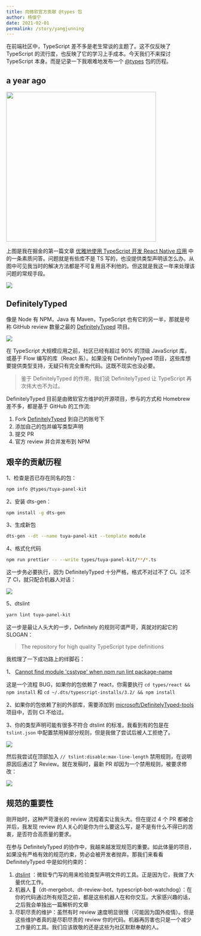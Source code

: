 ```yaml
---
title: 向微软官方贡献 @types 包
author: 杨俊宁
date: 2021-02-01
permalink: /story/yangjunning
---
```


在前端社区中，TypeScript 差不多是老生常谈的主题了。这不仅反映了 TypeScript 的流行度，也反映了它的学习上手成本。今天我们不来探讨 TypeScript 本身。而是记录一下我艰难地发布一个 [@types](https://www.npmjs.com/package/@types/tuya-panel-kit) 包的历程。

## a year ago

<img src="https://p9-juejin.byteimg.com/tos-cn-i-k3u1fbpfcp/b4aeb4e02f1640069b7e763ea0b5be40~tplv-k3u1fbpfcp-watermark.image" height="400px"/>

上图是我在掘金的第一篇文章 [优雅地使用 TypeScript 开发 React Native 应用](https://juejin.cn/post/6844903843155689486) 中的一条素质问答。问题就是有些库不是 TS 写的，也没提供类型声明该怎么办。从图中可见我当时的解决方法都是不可复用且不利他的。但这就是我这一年来处理该问题的常规手段。

![](https://p6-juejin.byteimg.com/tos-cn-i-k3u1fbpfcp/04f411da146740aab8f620337a592850~tplv-k3u1fbpfcp-watermark.image)

## DefinitelyTyped

像是 Node 有 NPM，Java 有 Maven，TypeScript 也有它的另一半，那就是号称 GitHub review 数量之最的 [DefinitelyTyped](https://github.com/DefinitelyTyped/DefinitelyTyped) 项目。

![](https://p1-juejin.byteimg.com/tos-cn-i-k3u1fbpfcp/d503ee17f0ab45068a0d50a4d6f6034a~tplv-k3u1fbpfcp-watermark.image)

在 TypeScript 大规模应用之前，社区已经有超过 90% 的顶级 JavaScript 库，或基于 Flow 编写的库（React 系）。如果没有 DefinitelyTyped 项目，这些库想要提供类型支持，无疑只有完全重构代码。这既不现实也没必要。

> 鉴于 DefinitelyTyped 的作用，我们说 DefinitelyTyped 让 TypeScript 再次伟大也不为过。

DefinitelyTyped 目前是由微软官方维护的开源项目，参与的方式和 Homebrew 差不多，都是基于 GitHub 的工作流:

1. Fork [DefinitelyTyped](https://github.com/DefinitelyTyped/DefinitelyTyped) 到自己的账号下
2. 添加自己的包并编写类型声明
3. 提交 PR
4. 官方 review 并合并发布到 NPM

## 艰辛的贡献历程

1、检查是否已存在同名的包：

```sh
npm info @types/tuya-panel-kit
```

2、安装 dts-gen：

```sh
npm install -g dts-gen
```

3、生成新包

```sh
dts-gen --dt --name tuya-panel-kit --template module
```

4、格式化代码

```sh
npm run prettier -- --write types/tuya-panel-kit/**/*.ts
```

这一步务必要执行，因为 DefinitelyTyped 十分严格，格式不对过不了 CI。过不了 CI，就只配合机器人对话：

![](https://p1-juejin.byteimg.com/tos-cn-i-k3u1fbpfcp/140adf442a17460aa845aef8e4b8ac18~tplv-k3u1fbpfcp-watermark.image)

5、dtslint

```sh
yarn lint tuya-panel-kit
```

这一步是最让人头大的一步，Definitely 的规则可谓严苛，真就对的起它的 SLOGAN：

> The repository for high quality TypeScript type definitions

我梳理了一下成功路上的绊脚石：

1、 [Cannot find module 'csstype' when npm run lint package-name](https://github.com/DefinitelyTyped/DefinitelyTyped/issues/24788)

这是一个流程 BUG，如果你的包依赖了 react，你需要执行 `cd types/react && npm install` 和 `cd ~/.dts/typescript-installs/3.2/ && npm install`

2、如果你的包依赖了别的外部库，需要添加到 [microsoft/DefinitelyTyped-tools](https://github.com/microsoft/DefinitelyTyped-tools/pull/165/files) 项目中，否则 CI 不给过。

3、你的类型声明可能有很多不符合 dtslint 的标准，我看到有的包是在 `tslint.json` 中配置禁用掉部分规则，但是我做了尝试后被人工拒绝了。

![](https://p6-juejin.byteimg.com/tos-cn-i-k3u1fbpfcp/fafa598fac2e4015ab496cc15fd94496~tplv-k3u1fbpfcp-watermark.image)

然后我尝试在顶部加入 `// tslint:disable:max-line-length` 禁用规则，在说明原因后通过了 Review。就在发稿时，最新 PR 却因为一个禁用规则，被要求修改：

![](https://p6-juejin.byteimg.com/tos-cn-i-k3u1fbpfcp/21a0b43a6f464c47a1b94a5fc7ed619f~tplv-k3u1fbpfcp-watermark.image)

## 规范的重要性

刚开始时，这种严苛漫长的 review 流程着实让我头大。但在提过 4 个 PR 都被合并后，我发现 review 的人关心的是你为什么要这么写，是不是有什么不得已的苦衷，是否符合高质量的要求。

在参与 DefinitelyTyped 的协作中，我越来越发现规范的重要。如此体量的项目，如果没有严格有效的规范约束，势必会被开发者抛弃。那我们来看看 DefinitelyTyped 中是如何约束的：

1. [dtslint](https://github.com/microsoft/dtslint) ：微软专门写的用来检验类型声明文件的工具。正是因为它，我做了大量优化工作。
2. 机器人 🤖（dt-mergebot、dt-review-bot、typescript-bot-watchdog）：在你的代码通过所有规范之前，都是这些机器人在和你交互。大家感兴趣的话，之后我会单独出一篇解析的文章
3. 尽职尽责的维护：虽然有时 review 速度明显很慢（可能因为国外疫情）。但是这些维护者真的是尽职尽责的 review 你的代码。机器再厉害也只是一个减少工作量的工具。我们应该致敬的还是这些为社区默默奉献的人。

